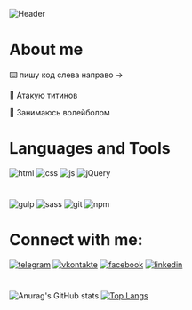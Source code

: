  ![Header](https://github.com/IsaAgverdiev/IsaAgverdiev/blob/main/assets/isa.png)
# About me
⌨️ пишу код слева направо &#8594;

🌌 Атакую титинов

🏐 Занимаюсь волейболом

# Languages and Tools
![html](https://img.shields.io/badge/-Html5-262626?style=for-the-badge&logo=HTML5)
![css](https://img.shields.io/badge/-css3-262626?style=for-the-badge&logo=css3)
![js](https://img.shields.io/badge/-javascript-262626?style=for-the-badge&logo=javascript)
![jQuery](https://img.shields.io/badge/-jQuery-262626?style=for-the-badge&logo=jQuery)

#
![gulp](https://img.shields.io/badge/-gulp-262626?style=for-the-badge&logo=gulp)
![sass](https://img.shields.io/badge/-sass/scss-262626?style=for-the-badge&logo=sass)
![git](https://img.shields.io/badge/-GIT-262626?style=for-the-badge&logo=git)
![npm](https://img.shields.io/badge/-npm-262626?style=for-the-badge&logo=npm)



# Connect with me:
[![telegram](https://img.shields.io/badge/-telegram-7F44D6?style=for-the-badge&logo=)](https://t.me/isamo_a)
[![vkontakte](https://img.shields.io/badge/-vkontakte-FFAB00?style=for-the-badge&logo=)](https://vk.com/aisamveroirgoibrob)
[![facebook](https://img.shields.io/badge/-facebook-35D4A0?style=for-the-badge&logo=)](https://www.facebook.com/isa.agverdiev)
[![linkedin](https://img.shields.io/badge/-linkedin-35D4A0?style=for-the-badge&logo=)](https://www.linkedin.com/in/isa-agverdiev-038862212/)

# 
#
![Anurag's GitHub stats](https://github-readme-stats.vercel.app/api?username=IsaAgverdiev&show_icons=true&theme=dracula)
[![Top Langs](https://github-readme-stats.vercel.app/api/top-langs/?username=IsaAgverdiev&layout=compact&theme=dracula)](https://github.com/anuraghazra/github-readme-stats)

